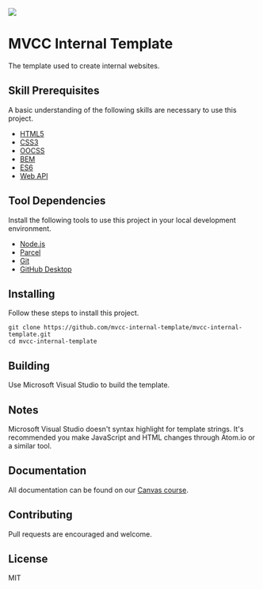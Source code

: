 ![](https://img.shields.io/static/v1?label=category&message=css&color=blue)

# MVCC Internal Template

The template used to create internal websites.

## Skill Prerequisites

A basic understanding of the following skills are necessary to use this project.

* [HTML5](https://developer.mozilla.org/en-US/docs/Web/HTML)
* [CSS3](https://developer.mozilla.org/en-US/docs/Web/CSS)
* [OOCSS](https://www.keycdn.com/blog/oocss)
* [BEM](https://en.bem.info/)
* [ES6](https://developer.mozilla.org/en-US/docs/Web/javascript)
* [Web API](https://dotnet.microsoft.com/en-us/apps/aspnet/apis)

## Tool Dependencies

Install the following tools to use this project in your local development environment.

* [Node.js](https://nodejs.org/)
* [Parcel](https://parceljs.org/)
* [Git](https://git-scm.com/)
* [GitHub Desktop](https://desktop.github.com/)

## Installing

Follow these steps to install this project.

	git clone https://github.com/mvcc-internal-template/mvcc-internal-template.git
	cd mvcc-internal-template

## Building

Use Microsoft Visual Studio to build the template.

## Notes

Microsoft Visual Studio doesn't syntax highlight for template strings. It's recommended you make JavaScript and HTML changes through Atom.io or a similar
tool.

## Documentation

All documentation can be found on our [Canvas course](https://canvas.morainevalley.edu/enroll/JE48AC).

## Contributing

Pull requests are encouraged and welcome.

## License

MIT
